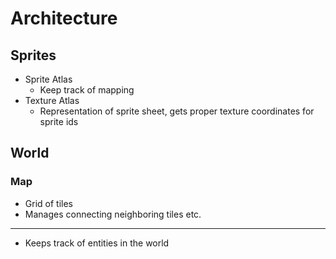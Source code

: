 # Architecture

## Sprites

* Sprite Atlas
  * Keep track of mapping 
* Texture Atlas
  * Representation of sprite sheet, gets proper texture coordinates for sprite ids



## World

### Map

* Grid of tiles
* Manages connecting neighboring tiles etc.

---

* Keeps track of entities in the world